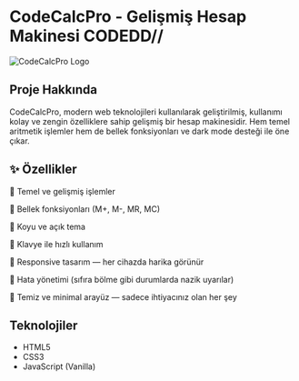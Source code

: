 # CodeCalcPro - Gelişmiş Hesap Makinesi CODEDD//

![CodeCalcPro Logo](https://via.placeholder.com/300x100?text=CodeCalcPro)

## Proje Hakkında

CodeCalcPro, modern web teknolojileri kullanılarak geliştirilmiş, kullanımı kolay ve zengin özelliklere sahip gelişmiş bir hesap makinesidir. Hem temel aritmetik işlemler hem de bellek fonksiyonları ve dark mode desteği ile öne çıkar.

 ## ✨ Özellikler

🔢 Temel ve gelişmiş işlemler

💾 Bellek fonksiyonları (M+, M-, MR, MC)

🌙 Koyu ve açık tema

🎹 Klavye ile hızlı kullanım

📱 Responsive tasarım — her cihazda harika görünür

🚫 Hata yönetimi (sıfıra bölme gibi durumlarda nazik uyarılar)

🧹 Temiz ve minimal arayüz — sadece ihtiyacınız olan her şey

## Teknolojiler

- HTML5  
- CSS3  
- JavaScript (Vanilla)  